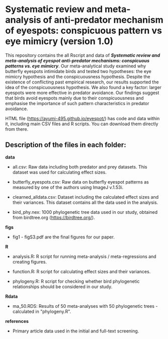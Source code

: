 # Systematic review and meta-analysis of anti-predator mechanism of eyespots: conspicuous pattern vs eye mimicry (version 1.0)

This repository contains the all Rscript and data of **_Systematic review and meta-analysis of eyespot anti-predator mechanisms: conspicuous patterns vs. eye mimicry_**. Our meta-analytical study examined why butterfly eyespots intimidate birds and tested two hypotheses: the eye mimicry hypothesis and the conspicuousness hypothesis. Despite the existence of conflicting past empirical research, our results supported the idea of the conspicuousness hypothesis. We also found a key factor: larger eyespots were more effective in predator avoidance. Our findings suggest that birds avoid eyespots mainly due to their conspicuousness and emphasise the importance of such pattern characteristics in predator avoidance.

HTML file (https://ayumi-495.github.io/eyespot/) has code and data within it, including main CSV files and R scripts. You can download them directly from there. 

## Description of the files in each folder:

**data**

- all.csv: Raw data including both predator and prey datasets. This dataset was used for calculating effect sizes.
 
- butterfly_eyespots.csv:	Raw data on butterfly eyespot patterns as measured by one of the authors using ImageJ v.1.53i.
 
- clearned_alldata.csv: Dataset including the calculated effect sizes and their variances. This dataset contains all the data used in the analysis.
 
- bird_phy.nex:	1000 phylogenetic tree data used in our study, obtained from birdtree.org (https://birdtree.org/).
 
**figs**

- fig1 - figS3.pdf are the final figures for our paper.
 
**R**

- analysis.R: R script for running meta-analysis / meta-regressions and creating figures.

- function.R:	R script for calculating effect sizes and their variances.
 
- phylogeny.R:	R script for checking whether bird phylogenetic relationships should be considered in our study.

 
**Rdata**		

- ma_50.RDS:	Results of 50 meta-analyses with 50 phylogenetic trees - calculated in "phylogeny.R".
 
**references**		

- Primary article data used in the initial and full-text screening.
